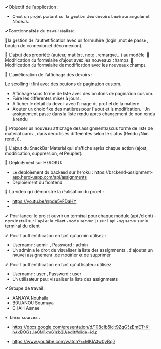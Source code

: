✔Objectif de l'application :

- C'est un projet portant sur la gestion des devoirs basé sur angular et NodeJs.

✔Fonctionnalités du travail réalisé:

🥇la gestion de l'authetification avec un formulaire (login ,mot de passe , bouton de connexion et déconnexion).

🥇 L'ajout des propriété (auteur, matière, note , remarque...) au modèle.
🥇 Modification du formulaire d'ajout avec les nouveaux champs.
🥇 Modification du formulaire de modification  avec les nouveaux champs.


🥇 L'amélioration de l'affichage des devoirs :

Le scrolling infini avec des boutons de pagination custom.
- Affichage sous forme de liste avec des  boutons de pagination custom.
- Faire les differentes mises à jours.
- Afficher le détail du devoir avec l'image du prof et de la matiere
- Ajouter un choix fixe des matières pour l'ajout et la modification.
-Un assignement passe dans la liste rendu apres changement de non rendu à rendu

🥇 Proposer un nouveau affichage des assignments(sous forme de liste de material cards , dans deux listes differentes selon le status (Rendu /Non rendu)).

🥇 L'ajout du SnackBar Material qui s'affiche après chaque action (ajout, modification, suppression, et Peupler).

🥇 DeploiEment sur HEROKU:

- Le deploiement du backend sur heroku : https://backend-assignment-app.herokuapp.com/api/assignments
- Deploiement du frontend :

🥇 La video qui démonstre la réalisation du projet :
- https://youtu.be/mpde5vRDaHY
- 
✔ Pour lancer le projet ouvrir un terminal pour chaque module (api /client)
-npm install sur l'api et le client 
-node server .js sur l'api
-ng serve  sur le terminal du client 

✔ Pour l'authentification en tant qu'admin utilisez :
- Username : admin , Password : admin
- Un admin a le droit de visualiser la liste des assignments , d'ajouter un nouvel assignement ,de modifier et de supprimer 


✔ Pour l'authentification en tant qu'utilisateur utilisez :
- Username : user , Password : user
- Un utilisateur peut visualiser la liste des assignments


✔Groupe de travail :

- AANAYA Nouhaila 
- BOUANOU Soumaya 
- CHAH Asmae

✔ Liens sources :

- https://docs.google.com/presentation/d/1O8cIb5iqlt9ZqG5zEmETnK-hAxBOGsUe0M1xm61sb2U/edit#slide=id.p

- https://www.youtube.com/watch?v=MKlA3w0yBq0
